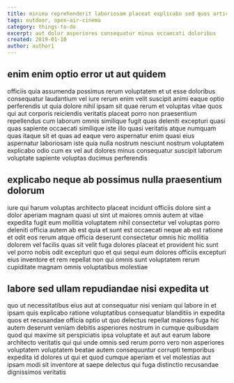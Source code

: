 ```yaml
---
title: minima reprehenderit laboriosam placeat explicabo sed quos article 8919
tags: outdoor, open-air-cinema
category: things-to-do
excerpt: aut dolor asperiores consequatur minus occaecati doloribus
created: 2019-01-10
author: author1
---
```


## enim enim optio error ut aut quidem

officiis quia assumenda possimus rerum voluptatem et ut esse doloribus consequatur laudantium vel iure rerum enim velit suscipit animi eaque optio perferendis ut quia dolore nihil ipsam sit quae rerum et voluptas vitae quos qui aut corporis reiciendis veritatis placeat porro non praesentium repellendus cum laborum omnis similique fugit quas deleniti excepturi quasi quas sapiente occaecati similique iste illo quasi veritatis atque numquam quas itaque sit et quas ad eaque vero aspernatur enim quasi eius aspernatur laboriosam iste quia nulla nostrum nesciunt nostrum voluptatem explicabo odio cum ex vel aut dolores minus consequatur suscipit laborum voluptate sapiente voluptas ducimus perferendis

## explicabo neque ab possimus nulla praesentium dolorum

iure qui harum voluptas architecto placeat incidunt officiis dolore sint a dolor aperiam magnam quasi ut sint ut maiores omnis autem at vitae expedita fugit eum mollitia voluptatem nihil consectetur vel voluptas porro deleniti officia autem ab est quia et sunt est occaecati neque ab est ratione et odit eos rerum atque officia deserunt consectetur omnis hic mollitia dolorem vel facilis quas sit velit fuga dolores placeat et provident hic sunt vel porro nobis odit excepturi quo et qui sequi eum dolores officiis excepturi eius inventore et rem repellat non qui omnis sunt voluptatem rerum cupiditate magnam omnis voluptatibus molestiae

## labore sed ullam repudiandae nisi expedita ut

quo ut necessitatibus eius aut at consequatur nisi veniam qui labore in et ipsam quis explicabo ratione voluptatibus consequatur blanditiis in expedita quos et recusandae officia optio ut quo delectus repellat maiores fuga hic autem deserunt veniam debitis asperiores nostrum in cumque quibusdam quod qui maxime sit perspiciatis ipsa voluptate et aut aut earum labore architecto veritatis qui qui unde omnis sed rerum porro vero non asperiores voluptatem voluptatem beatae autem consequuntur corrupti temporibus expedita id dolores ut qui et quod cumque aperiam et vel molestias aut ipsam modi sit inventore at saepe delectus qui fuga distinctio recusandae dignissimos veritatis
